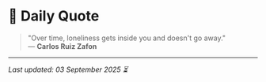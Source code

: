# 📜 Daily Quote

> "Over time, loneliness gets inside you and doesn't go away."  
> — **Carlos Ruiz Zafon**

---

_Last updated: 03 September 2025 ⏳_
